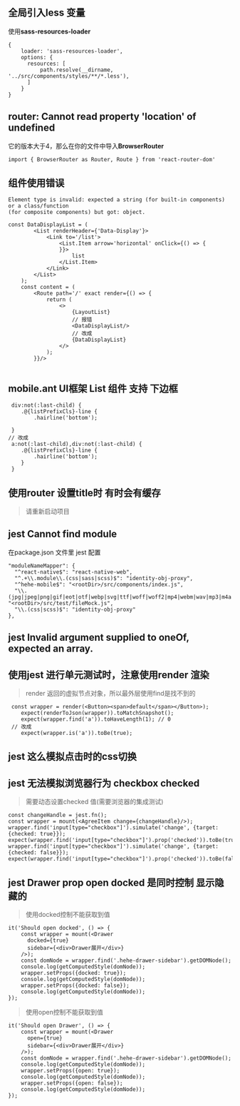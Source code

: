 ## 全局引入less 变量
使用**sass-resources-loader**
```
{
    loader: 'sass-resources-loader',
    options: {
      resources: [
          path.resolve(__dirname, '../src/components/styles/**/*.less'),
      ]
    }
}

```
## router: Cannot read property 'location' of undefined
它的版本大于4，那么在你的文件中导入**BrowserRouter**
```
import { BrowserRouter as Router, Route } from 'react-router-dom'

```
## 组件使用错误
```
Element type is invalid: expected a string (for built-in components) or a class/function 
(for composite components) but got: object.

```
```
const DataDisplayList = (
        <List renderHeader={'Data-Display'}>
            <Link to='/list'>
                <List.Item arrow='horizontal' onClick={() => {
                }}>
                    list
                </List.Item>
            </Link>
        </List>
    );
    const content = (
        <Route path='/' exact render={() => {
            return (
                <>
                    {LayoutList}
                    // 报错
                    <DataDisplayList/>
                    // 改成
                    {DataDisplayList}
                </>
            );
        }}/>
   

```
## mobile.ant UI框架 List 组件 支持 <a> 下边框
```
 div:not(:last-child) {
    .@{listPrefixCls}-line {
        .hairline('bottom');
   
 }
// 改成
 a:not(:last-child),div:not(:last-child) {
    .@{listPrefixCls}-line {
        .hairline('bottom');
    }
 }

```
## 使用router 设置title时 有时会有缓存

> 请重新启动项目

## jest Cannot find module

在package.json 文件里 jest 配置
```
"moduleNameMapper": {
  "^react-native$": "react-native-web",
  "^.+\\.module\\.(css|sass|scss)$": "identity-obj-proxy",
  "^hehe-mobile$": "<rootDir>/src/components/index.js",
  "\\.(jpg|jpeg|png|gif|eot|otf|webp|svg|ttf|woff|woff2|mp4|webm|wav|mp3|m4a|aac|oga)$": "<rootDir>/src/test/fileMock.js",
  "\\.(css|scss)$": "identity-obj-proxy"
},

```

## jest Invalid argument supplied to oneOf, expected an array.

## 使用jest 进行单元测试时，注意使用render 渲染
> render 返回的虚拟节点对象，所以最外层使用find是找不到的

```
 const wrapper = render(<Button><span>default</span></Button>);
    expect(renderToJson(wrapper)).toMatchSnapshot();
    expect(wrapper.find('a')).toHaveLength(1); // 0 
 // 改成
    expect(wrapper.is('a')).toBe(true); 

```

## jest 这么模拟点击时的css切换

## jest 无法模拟浏览器行为 checkbox checked
> 需要动态设置checked 值(需要浏览器的集成测试)

```
const changeHandle = jest.fn();
const wrapper = mount(<AgreeItem change={changeHandle}/>);
wrapper.find('input[type="checkbox"]').simulate('change', {target: {checked: true}});
expect(wrapper.find('input[type="checkbox"]').prop('checked')).toBe(true);
wrapper.find('input[type="checkbox"]').simulate('change', {target: {checked: false}});
expect(wrapper.find('input[type="checkbox"]').prop('checked')).toBe(false);

``` 
## jest Drawer prop open docked 是同时控制 显示隐藏的

> 使用docked控制不能获取到值

```
it('Should open docked', () => {
    const wrapper = mount(<Drawer
      docked={true}
      sidebar={<div>Drawer展开</div>}
    />);
    const domNode = wrapper.find('.hehe-drawer-sidebar').getDOMNode();
    console.log(getComputedStyle(domNode));
    wrapper.setProps({docked: true});
    console.log(getComputedStyle(domNode));
    wrapper.setProps({docked: false});
    console.log(getComputedStyle(domNode));
});

```
> 使用open控制不能获取到值

```
it('Should open Drawer', () => {
    const wrapper = mount(<Drawer
      open={true}
      sidebar={<div>Drawer展开</div>}
    />);
    const domNode = wrapper.find('.hehe-drawer-sidebar').getDOMNode();
    console.log(getComputedStyle(domNode));
    wrapper.setProps({open: true});
    console.log(getComputedStyle(domNode));
    wrapper.setProps({open: false});
    console.log(getComputedStyle(domNode));
});

```

